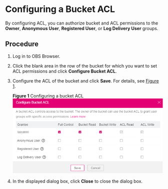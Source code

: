# Configuring a Bucket ACL<a name="en-us_topic_0045853509"></a>

By configuring ACL, you can authorize bucket and ACL permissions to the  **Owner**,  **Anonymous User**,  **Registered User**, or  **Log Delivery User**  groups.

## Procedure<a name="s7bd2583371ba494cb60f9cb31c5406bd"></a>

1.  Log in to OBS Browser.
2.  Click the blank area in the row of the bucket for which you want to set ACL permissions and click  **Configure Bucket ACL**.
3.  Configure the ACL of the bucket and click  **Save**. For details, see  [Figure 1](#ff824ee795c054719ae026365b7671c8f).

    **Figure  1**  Configuring a bucket ACL<a name="ff824ee795c054719ae026365b7671c8f"></a>  
    ![](figures/configuring-a-bucket-acl.png "configuring-a-bucket-acl")

4.  In the displayed dialog box, click  **Close**  to close the dialog box.

